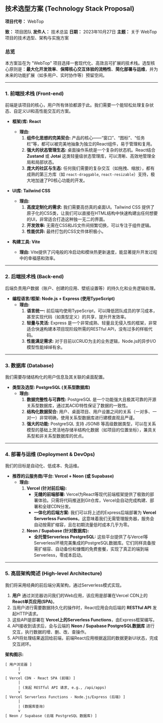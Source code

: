 ## **技术选型方案 (Technology Stack Proposal)**

**项目代号：** WebTop

**致：** 项目团队
**发件人：** 技术总监
**日期：** 2023年10月27日
**主题：** 关于 WebTop 项目的技术选型、架构与实施方案

### **总览**

本方案旨在为 "WebTop" 项目选择一套现代化、高效且可扩展的技术栈。选型核心原则是：**最大化开发效率**、**保障核心交互体验的流畅性**、**简化部署与运维**，并为未来的功能扩展（如多用户、实时协作等）预留空间。

---

### **1. 前端技术栈 (Front-end)**

前端是该项目的核心，用户所有体验都源于此。我们需要一个能轻松处理复杂状态、自定义UI和高性能交互的方案。

*   **框架/库: React**
    *   **理由:**
        1.  **组件化思想的完美契合:** 产品的核心——“窗口”、“图标”、“任务栏”等，都可以被完美地抽象为独立的React组件，易于管理和复用。
        2.  **强大的状态管理生态:** 桌面操作系统是一个复杂的状态机。React结合 **Zustand** 或 **Jotai** 这类轻量级状态管理库，可以清晰、高效地管理全局和局部状态。
        3.  **庞大的社区与生态:** 任何我们需要的复杂交互（如拖拽、缩放），都有成熟的第三方库（如 `react-draggable`, `react-resizable`）支持，极大地加速了P0核心功能的开发。

*   **UI库: Tailwind CSS**
    *   **理由:**
        1.  **高度定制化的需求:** 我们需要高仿真的桌面UI。Tailwind CSS 提供了原子化的CSS类，让我们可以直接在HTML结构中快速构建出任何想要的UI，非常适合打造这种独一无二的界面。
        2.  **开发效率:** 无需在CSS和JS文件间频繁切换，可以专注于组件逻辑。
        3.  **性能优异:** 最终打包的CSS文件体积极小。

*   **构建工具: Vite**
    *   **理由:** Vite提供了闪电般的冷启动和模块热更新速度，能显著提升开发过程中的幸福感和效率。

---

### **2. 后端技术栈 (Back-end)**

后端负责用户数据（账户、创建的应用、壁纸设置等）的持久化和业务逻辑处理。

*   **编程语言/框架: Node.js + Express (使用TypeScript)**
    *   **理由:**
        1.  **语言统一:** 前后端均使用TypeScript，可以降低团队成员的学习成本，甚至实现代码（如类型定义）的共享，提升开发效率。
        2.  **轻量与灵活:** Express 是一个非常成熟、轻量且无侵入性的框架，非常适合快速构建本项目现阶段所需的RESTful API，没有过多的样板代码。
        3.  **性能满足需求:** 对于目前以CRUD为主的业务逻辑，Node.js的异步I/O模型性能绰绰有余。

---

### **3. 数据库 (Database)**

我们需要存储结构化的用户信息及其关联的桌面配置。

*   **类型及选型: PostgreSQL (关系型数据库)**
    *   **理由:**
        1.  **数据完整性与可靠性:** PostgreSQL 是一个功能强大且极其可靠的开源关系型数据库，通过其ACID特性保证了数据的一致性。
        2.  **结构化数据契合:** 用户、桌面项目、用户设置之间的关系（一对多、一对一）非常明确，使用关系型数据库进行建模直观且严谨。
        3.  **强大的功能:** PostgreSQL 支持 JSONB 等高级数据类型，可以在关系模型的基础上灵活地存储半结构化数据（如项目的位置坐标），兼具关系型和非关系型数据库的优点。

---

### **4. 部署与运维 (Deployment & DevOps)**

我们的目标是自动化、低成本、免运维。

*   **推荐的云服务商/平台: Vercel + Neon (或 Supabase)**
    *   **理由:**
        1.  **Vercel (针对前后端):**
            *   **无缝的前端部署:** Vercel为React等现代前端框架提供了极致的部署体验。只需将代码推送到Git仓库，Vercel会自动完成构建、部署和全球CDN分发。
            *   **一体化的后端方案:** 我们可以将上述的Express后端部署为 **Vercel Serverless Functions**。这意味着我们无需管理服务器，服务会自动按需扩缩容，且在初期流量低时成本几乎为零。
        2.  **Neon / Supabase (针对数据库):**
            *   **全托管Serverless PostgreSQL:** 这些平台提供了与Vercel等Serverless环境完美集成的PostgreSQL数据库。它们同样具备按需扩缩容、自动备份和慷慨的免费套餐，实现了真正的端到端Serverless，零成本启动。

---

### **5. 高层架构简述 (High-level Architecture)**

我们将采用经典的前后端分离架构，通过Serverless模式实现。

1.  **用户** 通过浏览器访问我们的Web应用，该应用是部署在Vercel CDN上的 **React单页应用(SPA)**。
2.  当用户进行需要数据持久化的操作时，React应用会向后端的 **RESTful API** 发起HTTP请求。
3.  这些API是部署在 **Vercel上的Serverless Functions**，由Express框架编写。
4.  API接收到请求后，会与云端的 **Neon / Supabase PostgreSQL数据库** 进行交互，执行数据的增、删、改、查操作。
5.  API将处理结果返回给前端，前端React应用根据返回的数据更新UI状态，完成交互闭环。

**架构图示:**

```
[ 用户浏览器 ]
      |
      v
[ Vercel CDN - React SPA (前端) ]
      |
      | (发起 RESTful API 请求, e.g., /api/apps)
      v
[ Vercel Serverless Functions - Node.js/Express (后端) ]
      |
      | (数据库查询)
      v
[ Neon / Supabase (云端 PostgreSQL 数据库) ]
```
